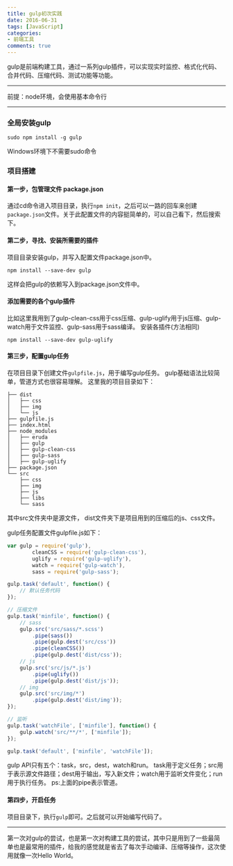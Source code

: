 ```yaml
---
title: gulp初次实践
date: 2016-06-31
tags: [JavaScript]
categories: 
- 前端工具
comments: true
---
```


gulp是前端构建工具，通过一系列gulp插件，可以实现实时监控、格式化代码、合并代码、压缩代码、测试功能等功能。

------

前提：node环境，会使用基本命令行

------

### 全局安装gulp
```
sudo npm install -g gulp
```
Windows环境下不需要sudo命令

### 项目搭建
#### 第一步，包管理文件 package.json
通过cd命令进入项目目录，执行`npm init`，之后可以一路的回车来创建`package.json`文件。关于此配置文件的内容挺简单的，可以自己看下，然后搜索下。
#### 第二步，寻找、安装所需要的插件
项目目录安装gulp，并写入配置文件package.json中。
```
npm install --save-dev gulp
```
这样会把gulp的依赖写入到package.json文件中。

#### 添加需要的各个gulp插件
比如这里我用到了gulp-clean-css用于css压缩、gulp-uglify用于js压缩、gulp-watch用于文件监控、gulp-sass用于sass编译。
安装各插件(方法相同)
```
npm install --save-dev gulp-uglify
```
#### 第三步，配置gulp任务
在项目目录下创建文件`gulpfile.js`，用于编写gulp任务。
gulp基础语法比较简单，管道方式也很容易理解。
这里我的项目目录如下：
```
├── dist
│   ├── css
│   ├── img
│   └── js
├── gulpfile.js
├── index.html
├── node_modules
│   ├── eruda
│   ├── gulp
│   ├── gulp-clean-css
│   ├── gulp-sass
│   ├── gulp-uglify
├── package.json
└── src
    ├── css
    ├── img
    ├── js
    ├── libs
    └── sass
```
其中src文件夹中是源文件，
dist文件夹下是项目用到的压缩后的js、css文件。

gulp任务配置文件gulpfile.js如下：
```javascript
var gulp = require('gulp'),
		cleanCSS = require('gulp-clean-css'),
		uglify = require('gulp-uglify'),
		watch = require('gulp-watch'),
		sass = require('gulp-sass');

gulp.task('default', function() {
	// 默认任务代码
});

// 压缩文件
gulp.task('minfile', function() {
	// sass
	gulp.src('src/sass/*.scss')
		.pipe(sass())
		.pipe(gulp.dest('src/css'))
		.pipe(cleanCSS())
		.pipe(gulp.dest('dist/css'));
	// js
	gulp.src('src/js/*.js')
		.pipe(uglify())
		.pipe(gulp.dest('dist/js'));
	// img
	gulp.src('src/img/*')
		.pipe(gulp.dest('dist/img'));
});

// 监听
gulp.task('watchFile', ['minfile'], function() {
	gulp.watch('src/**/*', ['minfile']);
});

gulp.task('default', ['minfile', 'watchFile']);
```
gulp API只有五个：task，src，dest，watch和run。
task用于定义任务；src用于表示源文件路径；dest用于输出，写入新文件；watch用于监听文件变化；run用于执行任务。
ps:上面的pipe表示管道。
#### 第四步，开启任务
项目目录下，执行`gulp`即可。之后就可以开始编写代码了。

---------

第一次对gulp的尝试，也是第一次对构建工具的尝试，其中只是用到了一些最简单也是最常用的插件，给我的感觉就是省去了每次手动编译、压缩等操作，这次使用就像一次Hello World。